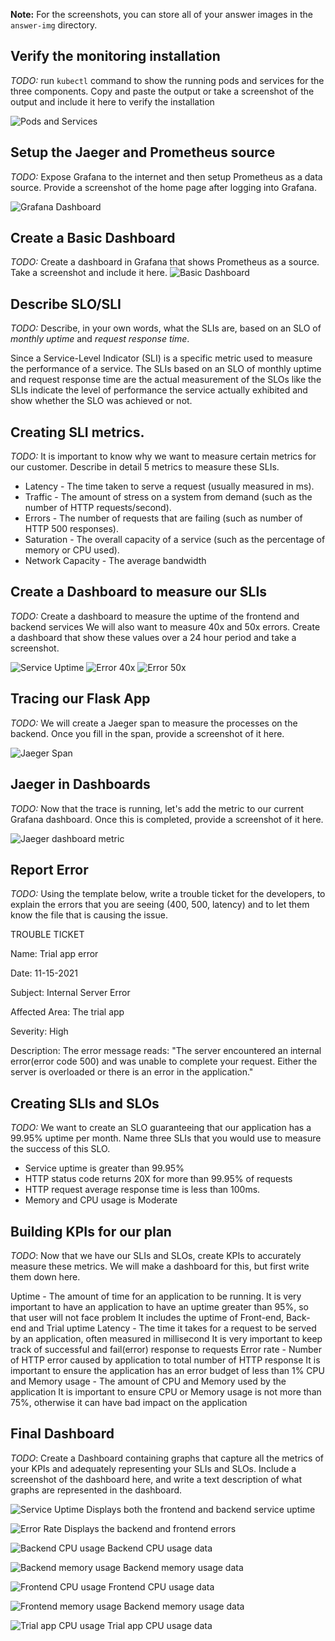 **Note:** For the screenshots, you can store all of your answer images in the `answer-img` directory.

## Verify the monitoring installation

*TODO:* run `kubectl` command to show the running pods and services for the three components. Copy and paste the output or take a screenshot of the output and include it here to verify the installation

![Pods and Services](answer-img/pods-and-services.png)


## Setup the Jaeger and Prometheus source
*TODO:* Expose Grafana to the internet and then setup Prometheus as a data source. Provide a screenshot of the home page after logging into Grafana.

![Grafana Dashboard](answer-img/grafana-homepage.png)


## Create a Basic Dashboard
*TODO:* Create a dashboard in Grafana that shows Prometheus as a source. Take a screenshot and include it here.
![Basic Dashboard](answer-img/basic-dashboard.png)


## Describe SLO/SLI
*TODO:* Describe, in your own words, what the SLIs are, based on an SLO of *monthly uptime* and *request response time*.


Since a Service-Level Indicator (SLI) is a specific metric used to measure the performance of a service.
The SLIs based on an SLO of monthly uptime and request response time are the actual measurement of the SLOs like the SLIs indicate the level of performance the service actually exhibited and show whether the SLO was achieved or not.


## Creating SLI metrics.
*TODO:* It is important to know why we want to measure certain metrics for our customer. Describe in detail 5 metrics to measure these SLIs. 

* Latency - The time taken to serve a request (usually measured in ms).
* Traffic - The amount of stress on a system from demand (such as the number of HTTP requests/second).
* Errors - The number of requests that are failing (such as number of HTTP 500 responses).
* Saturation - The overall capacity of a service (such as the percentage of memory or CPU used).
* Network Capacity - The average bandwidth


## Create a Dashboard to measure our SLIs
*TODO:* Create a dashboard to measure the uptime of the frontend and backend services We will also want to measure 40x and 50x errors. Create a dashboard that show these values over a 24 hour period and take a screenshot.

![Service Uptime](answer-img/service-uptime.png)
![Error 40x](answer-img/b-f-error404.png)
![Error 50x](answer-img/error500.png)


## Tracing our Flask App
*TODO:*  We will create a Jaeger span to measure the processes on the backend. Once you fill in the span, provide a screenshot of it here.

![Jaeger Span](answer-img/jaeger-span.png)



## Jaeger in Dashboards
*TODO:* Now that the trace is running, let's add the metric to our current Grafana dashboard. Once this is completed, provide a screenshot of it here.

![Jaeger dashboard metric](answer-img/jaeger-in-dashboard.png)


## Report Error
*TODO:* Using the template below, write a trouble ticket for the developers, to explain the errors that you are seeing (400, 500, latency) and to let them know the file that is causing the issue.


TROUBLE TICKET

Name: Trial app error

Date: 11-15-2021

Subject: Internal Server Error


Affected Area: The trial app

Severity: High

Description: The error message reads: "The server encountered an internal error(error code 500) and was unable to complete your request. Either the server is overloaded or there is an error in the application."


## Creating SLIs and SLOs
*TODO:* We want to create an SLO guaranteeing that our application has a 99.95% uptime per month. Name three SLIs that you would use to measure the success of this SLO.


* Service uptime is greater than 99.95%
* HTTP status code returns 20X for more than 99.95% of requests
* HTTP request average response time is less than 100ms.
* Memory and CPU usage is Moderate


## Building KPIs for our plan
*TODO*: Now that we have our SLIs and SLOs, create KPIs to accurately measure these metrics. We will make a dashboard for this, but first write them down here.

Uptime -
    The amount of time for an application to be running.
    It is very important to have an application to have an uptime greater than 95%, so that user will not face problem
    It includes the uptime of Front-end, Back-end and Trial uptime
Latency -
    The time it takes for a request to be served by an application, often measured in millisecond
    It is very important to keep track of successful and fail(error) response to requests
Error rate -
    Number of HTTP error caused by application to total number of HTTP response
    It is important to ensure the application has an error budget of less than 1%
CPU and Memory usage -
    The amount of CPU and Memory used by the application
    It is important to ensure CPU or Memory usage is not more than 75%, otherwise it can have bad impact on the application


## Final Dashboard
*TODO*: Create a Dashboard containing graphs that capture all the metrics of your KPIs and adequately representing your SLIs and SLOs. Include a screenshot of the dashboard here, and write a text description of what graphs are represented in the dashboard.  

![Service Uptime](answer-img/service-uptime.png)
Displays both the frontend and backend service uptime

![Error Rate](answer-img/b-f-error404.png)
Displays the backend and frontend errors

![Backend CPU usage](answer-img/backend-cpu-usage.png)
Backend CPU usage data

![Backend memory usage](answer-img/backend-m-usage.png)
Backend memory usage data

![Frontend CPU usage](answer-img/frontend-cpu-usage.png)
Frontend CPU usage data

![Frontend memory usage](answer-img/frontend-m-usage.png)
Backend memory usage data

![Trial app CPU usage](answer-img/trial-cpu-usage.png)
Trial app CPU usage data
